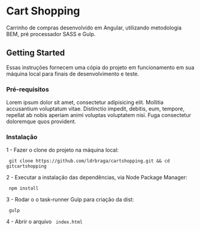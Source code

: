 # Cart Shopping

Carrinho de compras desenvolvido em Angular, utilizando metodologia BEM, pré processador SASS e Gulp.

## Getting Started

Essas instruções fornecem uma cópia do projeto em funcionamento em sua máquina local para finais de desenvolvimento e teste. 

### Pré-requisitos

Lorem ipsum dolor sit amet, consectetur adipisicing elit. Mollitia accusantium voluptatum vitae. Distinctio impedit, debitis, eum, tempore, repellat ab nobis aperiam animi voluptas voluptatem nisi. Fuga consectetur doloremque quos provident.

### Instalação

1 - Fazer o clone do projeto na máquina local:

`` 
git clone https://github.com/ldrbraga/cartshopping.git && cd gitcartshopping
`` 

2 - Executar a instalação das dependências, via Node Package Manager:

`` 
npm install 
`` 


3 - Rodar o o task-runner Gulp para criação da dist: 

`` 
gulp
`` 


4 - Abrir o arquivo `` index.html`` 

